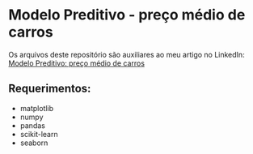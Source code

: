 # Modelo Preditivo - preço médio de carros

Os arquivos deste repositório são auxiliares ao meu artigo no LinkedIn: [Modelo Preditivo: preço médio de carros](https://www.linkedin.com/pulse/modelo-preditivo-pre%25C3%25A7o-m%25C3%25A9dio-de-carros-vagner-bessa)

## Requerimentos:
 - matplotlib
 - numpy
 - pandas
 - scikit-learn
 - seaborn